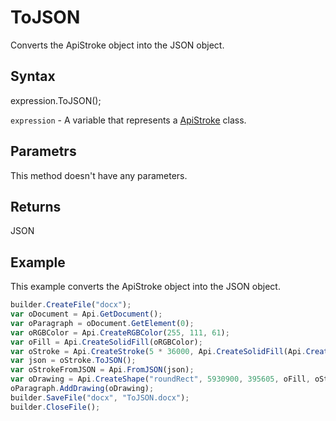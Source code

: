 # ToJSON

Converts the ApiStroke object into the JSON object.

## Syntax

expression.ToJSON();

`expression` - A variable that represents a [ApiStroke](../ApiStroke.md) class.

## Parametrs

This method doesn't have any parameters.

## Returns

JSON

## Example

This example converts the ApiStroke object into the JSON object.

```javascript
builder.CreateFile("docx");
var oDocument = Api.GetDocument();
var oParagraph = oDocument.GetElement(0);
var oRGBColor = Api.CreateRGBColor(255, 111, 61);
var oFill = Api.CreateSolidFill(oRGBColor);
var oStroke = Api.CreateStroke(5 * 36000, Api.CreateSolidFill(Api.CreateRGBColor(51, 51, 51)));
var json = oStroke.ToJSON();
var oStrokeFromJSON = Api.FromJSON(json);
var oDrawing = Api.CreateShape("roundRect", 5930900, 395605, oFill, oStrokeFromJSON);
oParagraph.AddDrawing(oDrawing);
builder.SaveFile("docx", "ToJSON.docx");
builder.CloseFile();
```